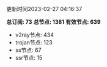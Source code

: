 更新时间2023-02-27 04:16:37

**总订阅: 73**
**总节点: 1381**
**有效节点: 639**
- v2ray节点: 434
- trojan节点: 123
- ss节点: 67
- ssr节点: 15
